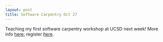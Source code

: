 ```yaml
---
layout: post
title: Software Carpentry Oct 27
---
```


Teaching my first software carpentry workshop at UCSD next week! More info [here](http://scicomp.sdsc.edu/2015-10-27-ucsd/); register [here](https://www.regonline.com/Register/Checkin.aspx?EventID=1769832/).

